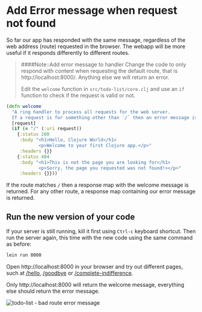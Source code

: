 # Add Error message when request not found

So far our app has responded with the same message, regardless of the web address (route) requested in the browser.  The webapp will be more useful if it responds differently to different routes.

> ####Note::Add error message to handler
> Change the code to only respond with content when requesting the default route, that is http://localhost:8000/.  Anything else we will return an error.
>
> Edit the `welcome` function in `src/todo-list/core.clj` and use an `if` function to check if the request is valid or not.

```clojure
(defn welcome
  "A ring handler to process all requests for the web server.
  If a request is for something other than `/` then an error message is returned"
  [request]
  (if (= "/" (:uri request))
    {:status 200
     :body "<h1>Hello, Clojure World</h1>
            <p>Welcome to your first Clojure app.</p>"
     :headers {}}
    {:status 404
     :body "<h1>This is not the page you are looking for</h1>
            <p>Sorry, the page you requested was not found!></p>"
     :headers {}}))
```

If the route matches `/` then a response map with the welcome message is returned.  For any other route, a response map containing our error message is returned.

## Run the new version of your code

  If your server is still running, kill it first using `Ctrl-c` keyboard shortcut.  Then run the server again, this time with the new code using the same command as before:

```bash
lein run 8000
```

  Open http://localhost:8000 in your browser and try out different pages, such at [/hello]( http://localhost:8000/hello),  [/goodbye]( http://localhost:8000/goodbye) or  [/complete-indifference]( http://localhost:8000/complete-indifference).

  Only http://localhost:8000 will return the welcome message, everything else should return the error message.

![todo-list - bad route error message](../images/todo-list-not-the-page-you-are-looking-for.png)
